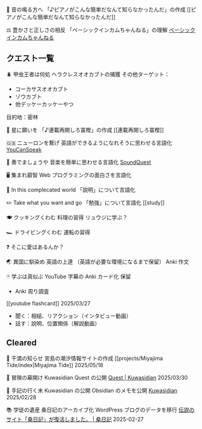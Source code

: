 




🎹 音の鳴る方へ
「♪ピアノがこんな簡単だなんて知らなかったんだ」の作成
[[ピアノがこんな簡単だなんて知らなかったんだ]]


⚖️ 豊かさと正しさの相反
「ベーシックインカムちゃんねる」の理解
[ベーシックインカムちゃんねる](https://www.youtube.com/@basicincom)

## クエスト一覧


🪲 甲虫王者は何処
ヘラクレスオオカブトの捕獲
その他ターゲット：
- コーカサスオオカブト
- ゾウカブト
- 他デッケーカッケーやつ

目的地：密林


🧞 星に願いを
「♪連載再開しろ冨樫」の作成
[[連載再開しろ冨樫]]


🇬🇧 ニューロンを繋げ
英語ができるようになれそうに思わせる言語化
[YouCanSpeak](https://youcanspeak.net/)


🎼 奏でましょうや
音楽を簡単に思わせる言語化
[SoundQuest](https://soundquest.jp/quest/)


🖥️ 集まれ叡智
Web プログラミングの面白さを言語化


🤔 In this complecated world
「説明」について言語化


✏️ Take what you want and go
「勉強」について言語化
[[study]]


🍽️ クッキングくわむ
料理の習得
リュウジに学ぶ？


🏎️ ドライビングくわむ
運転の習得


❓ そこに愛はあるんか？


🌏 異国に馴染め
英語の上達
（英語が必要な環境になるまで保留）
Anki
作文


🃏 学ぶは真似ぶ
YouTube 字幕の Anki カード化
保留
- Anki 周り調査

[[youtube flashcard]]
2025/03/27

- 聞く：相槌、リアクション（インタビュー動画）
- 話す：説明、位置関係（解説動画）


## Cleared
🌊 干満の知らせ
宮島の潮汐情報サイトの作成
[[projects/Miyajima Tide/index|Miyajima Tide]]
2025/05/18


🌄 冒険の幕開け
Kuwasidian Quest の公開
[Quest | Kuwasidian](https://noy4.github.io/kuwasidian/quest.html)
2025/03/30


📝 手記の行く末
Kuwasidian の公開
Obsidian のメモを公開
[Kuwasidian](https://noy4.github.io/kuwasidian/)
2025/02/28


📚 学徒の遺産
桑日記のアーカイブ化
WordPress ブログのデータを移行
[伝説のサイト「桑日記」が復活しました。 | 桑日記](https://noy4.github.io/wordpress-archive/posts/kuwanikki-again.html)
2025-02-27
